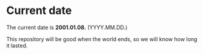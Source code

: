 # Current date

The current date is **2001.01.08.** (YYYY.MM.DD.)

This repository will be good when the world ends, so we will know how long it lasted.